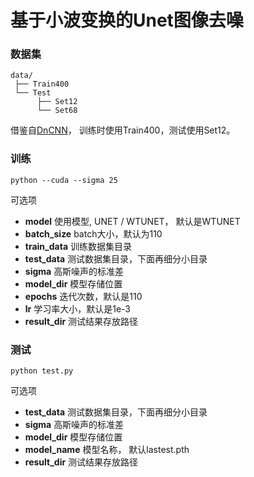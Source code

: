 # 基于小波变换的Unet图像去噪

### 数据集

	data/
	 ├── Train400
	 └── Test
	      ├── Set12
	      └── Set68
	 
借鉴自[DnCNN](https://github.com/cszn/DnCNN/tree/master/TrainingCodes/DnCNN_TrainingCodes_v1.0/data)， 训练时使用Train400，测试使用Set12。

### 训练

    python --cuda --sigma 25
    
可选项

- **model** 使用模型, UNET / WTUNET， 默认是WTUNET
- **batch_size** batch大小，默认为110
- **train_data** 训练数据集目录
- **test_data** 测试数据集目录，下面再细分小目录
- **sigma** 高斯噪声的标准差
- **model_dir** 模型存储位置
- **epochs** 迭代次数，默认是110
- **lr** 学习率大小，默认是1e-3
- **result_dir** 测试结果存放路径


### 测试 

    python test.py
    
可选项

- **test_data** 测试数据集目录，下面再细分小目录
- **sigma** 高斯噪声的标准差
- **model_dir** 模型存储位置
- **model_name** 模型名称， 默认lastest.pth
- **result_dir** 测试结果存放路径
